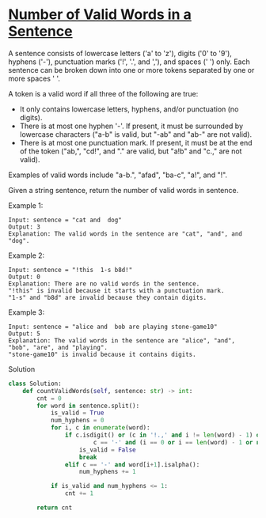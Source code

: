 # [Number of Valid Words in a Sentence](https://leetcode.com/problems/number-of-valid-words-in-a-sentence/)

A sentence consists of lowercase letters ('a' to 'z'), digits ('0' to '9'), hyphens ('-'), punctuation marks 
('!', '.', and ','), and spaces (' ') only. Each sentence can be broken down into one or more tokens separated by one or more spaces ' '.

A token is a valid word if all three of the following are true:

- It only contains lowercase letters, hyphens, and/or punctuation (no digits).
- There is at most one hyphen '-'. If present, it must be surrounded by lowercase characters 
  ("a-b" is valid, but "-ab" and "ab-" are not valid).
- There is at most one punctuation mark. If present, it must be at the end of the token 
  ("ab,", "cd!", and "." are valid, but "a!b" and "c.," are not valid).

Examples of valid words include "a-b.", "afad", "ba-c", "a!", and "!".

Given a string sentence, return the number of valid words in sentence.

Example 1:
```
Input: sentence = "cat and  dog"
Output: 3
Explanation: The valid words in the sentence are "cat", "and", and "dog".
```
Example 2:
```
Input: sentence = "!this  1-s b8d!"
Output: 0
Explanation: There are no valid words in the sentence.
"!this" is invalid because it starts with a punctuation mark.
"1-s" and "b8d" are invalid because they contain digits.
```
Example 3:
```
Input: sentence = "alice and  bob are playing stone-game10"
Output: 5
Explanation: The valid words in the sentence are "alice", "and", "bob", "are", and "playing".
"stone-game10" is invalid because it contains digits.
```
Solution
```python
class Solution:
    def countValidWords(self, sentence: str) -> int:
        cnt = 0
        for word in sentence.split():
            is_valid = True
            num_hyphens = 0
            for i, c in enumerate(word):
                if c.isdigit() or (c in '!.,' and i != len(word) - 1) or (
                        c == '-' and (i == 0 or i == len(word) - 1 or not word[i + 1].isalpha())):
                    is_valid = False
                    break
                elif c == '-' and word[i+1].isalpha():
                    num_hyphens += 1

            if is_valid and num_hyphens <= 1:
                cnt += 1

        return cnt
```